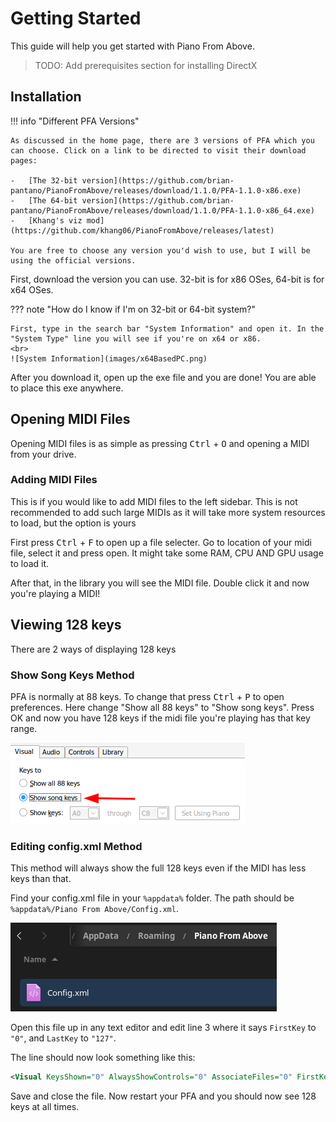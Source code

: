 # Getting Started

This guide will help you get started with Piano From Above.

> TODO: Add prerequisites section for installing DirectX

## Installation

!!! info "Different PFA Versions"

    As discussed in the home page, there are 3 versions of PFA which you can choose. Click on a link to be directed to visit their download pages:

    -   [The 32-bit version](https://github.com/brian-pantano/PianoFromAbove/releases/download/1.1.0/PFA-1.1.0-x86.exe)
    -   [The 64-bit version](https://github.com/brian-pantano/PianoFromAbove/releases/download/1.1.0/PFA-1.1.0-x86_64.exe)
    -   [Khang's viz mod](https://github.com/khang06/PianoFromAbove/releases/latest)

    You are free to choose any version you'd wish to use, but I will be using the official versions.

First, download the version you can use. 32-bit is for x86 OSes, 64-bit is for x64 OSes.

??? note "How do I know if I'm on 32-bit or 64-bit system?"

    First, type in the search bar "System Information" and open it. In the "System Type" line you will see if you're on x64 or x86.
    <br>
    ![System Information](images/x64BasedPC.png)

After you download it, open up the exe file and you are done! You are able to place this exe anywhere.

## Opening MIDI Files

Opening MIDI files is as simple as pressing <kbd>Ctrl</kbd> + <kbd>O</kbd> and opening a MIDI from your drive.

### Adding MIDI Files

This is if you would like to add MIDI files to the left sidebar. This is not recommended to add such large MIDIs as it will take more system resources to load, but the option is yours

First press <kbd>Ctrl</kbd> + <kbd>F</kbd> to open up a file selecter. Go to location of your midi file, select it and press open. It might take some RAM, CPU AND GPU usage to load it.

After that, in the library you will see the MIDI file. Double click it and now you're playing a MIDI!

## Viewing 128 keys

There are 2 ways of displaying 128 keys

### Show Song Keys Method

PFA is normally at 88 keys. To change that press <kbd>Ctrl</kbd> + <kbd>P</kbd> to open preferences. Here change "Show all 88 keys" to "Show song keys". Press OK and now you have 128 keys if the midi file you're playing has that key range.

![Select Show Song Keys option](images/ShowSongKeys.png)

### Editing config.xml Method

This method will always show the full 128 keys even if the MIDI has less keys than that.

Find your config.xml file in your `%appdata%` folder. The path should be `%appdata%/Piano From Above/Config.xml`.

![Config.xml Location](images/ConfigLocation.png)

Open this file up in any text editor and edit line 3 where it says `FirstKey` to `"0"`, and `LastKey` to `"127"`.

The line should now look something like this:

```xml
<Visual KeysShown="0" AlwaysShowControls="0" AssociateFiles="0" FirstKey="0" LastKey="127">
```

Save and close the file. Now restart your PFA and you should now see 128 keys at all times.
